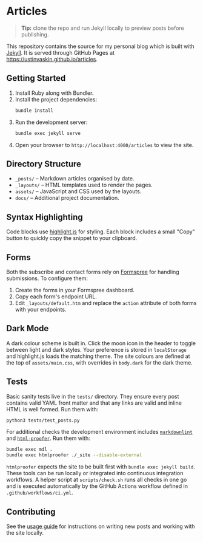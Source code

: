 # Articles

> **Tip:** clone the repo and run Jekyll locally to preview posts before publishing.

This repository contains the source for my personal blog which is built with [Jekyll](https://jekyllrb.com/). It is served through GitHub Pages at <https://ustinvaskin.github.io/articles>.

## Getting Started

1. Install Ruby along with Bundler.
2. Install the project dependencies:
   ```bash
   bundle install
   ```
3. Run the development server:
   ```bash
   bundle exec jekyll serve
   ```
4. Open your browser to `http://localhost:4000/articles` to view the site.

## Directory Structure

- `_posts/` – Markdown articles organised by date.
- `_layouts/` – HTML templates used to render the pages.
- `assets/` – JavaScript and CSS used by the layouts.
- `docs/` – Additional project documentation.

## Syntax Highlighting

Code blocks use [highlight.js](https://highlightjs.org/) for styling. Each block
includes a small "Copy" button to quickly copy the snippet to your clipboard.

## Forms

Both the subscribe and contact forms rely on [Formspree](https://formspree.io/) for handling submissions. To configure them:

1. Create the forms in your Formspree dashboard.
2. Copy each form's endpoint URL.
3. Edit `_layouts/default.htm` and replace the `action` attribute of both forms with your endpoints.

## Dark Mode

A dark colour scheme is built in. Click the moon icon in the header to toggle between light and dark styles. Your preference is stored in `localStorage` and highlight.js loads the matching theme.
The site colours are defined at the top of `assets/main.css`, with overrides in `body.dark` for the dark theme.

## Tests

Basic sanity tests live in the `tests/` directory. They ensure every post contains valid YAML front matter and that any links are valid and inline HTML is well formed. Run them with:

```bash
python3 tests/test_posts.py
```

For additional checks the development environment includes
[`markdownlint`](https://github.com/markdownlint/markdownlint) and
[`html-proofer`](https://github.com/gjtorikian/html-proofer). Run them with:

```bash
bundle exec mdl .
bundle exec htmlproofer ./_site --disable-external
```

`htmlproofer` expects the site to be built first with `bundle exec jekyll build`.
These tools can be run locally or integrated into continuous integration
workflows. A helper script at `scripts/check.sh` runs all checks in one go and
is executed automatically by the GitHub Actions workflow defined in
`.github/workflows/ci.yml`.

## Contributing

See the [usage guide](docs/usage.md) for instructions on writing new posts and working with the site locally.
